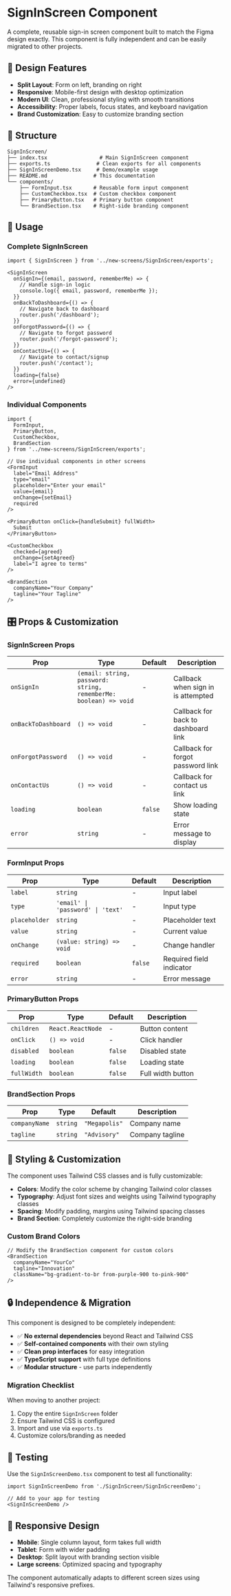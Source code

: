 # SignInScreen Component

A complete, reusable sign-in screen component built to match the Figma design exactly. This component is fully independent and can be easily migrated to other projects.

## 🎨 Design Features

- **Split Layout**: Form on left, branding on right
- **Responsive**: Mobile-first design with desktop optimization
- **Modern UI**: Clean, professional styling with smooth transitions
- **Accessibility**: Proper labels, focus states, and keyboard navigation
- **Brand Customization**: Easy to customize branding section

## 📁 Structure

```
SignInScreen/
├── index.tsx                 # Main SignInScreen component
├── exports.ts               # Clean exports for all components
├── SignInScreenDemo.tsx     # Demo/example usage
├── README.md               # This documentation
└── components/
    ├── FormInput.tsx       # Reusable form input component
    ├── CustomCheckbox.tsx  # Custom checkbox component
    ├── PrimaryButton.tsx   # Primary button component
    └── BrandSection.tsx    # Right-side branding component
```

## 🚀 Usage

### Complete SignInScreen

```tsx
import { SignInScreen } from '../new-screens/SignInScreen/exports';

<SignInScreen
  onSignIn={(email, password, rememberMe) => {
    // Handle sign-in logic
    console.log({ email, password, rememberMe });
  }}
  onBackToDashboard={() => {
    // Navigate back to dashboard
    router.push('/dashboard');
  }}
  onForgotPassword={() => {
    // Navigate to forgot password
    router.push('/forgot-password');
  }}
  onContactUs={() => {
    // Navigate to contact/signup
    router.push('/contact');
  }}
  loading={false}
  error={undefined}
/>
```

### Individual Components

```tsx
import { 
  FormInput, 
  PrimaryButton, 
  CustomCheckbox,
  BrandSection 
} from '../new-screens/SignInScreen/exports';

// Use individual components in other screens
<FormInput 
  label="Email Address"
  type="email"
  placeholder="Enter your email"
  value={email}
  onChange={setEmail}
  required
/>

<PrimaryButton onClick={handleSubmit} fullWidth>
  Submit
</PrimaryButton>

<CustomCheckbox 
  checked={agreed}
  onChange={setAgreed}
  label="I agree to terms"
/>

<BrandSection 
  companyName="Your Company"
  tagline="Your Tagline"
/>
```

## 🎛️ Props & Customization

### SignInScreen Props

| Prop | Type | Default | Description |
|------|------|---------|-------------|
| `onSignIn` | `(email: string, password: string, rememberMe: boolean) => void` | - | Callback when sign in is attempted |
| `onBackToDashboard` | `() => void` | - | Callback for back to dashboard link |
| `onForgotPassword` | `() => void` | - | Callback for forgot password link |
| `onContactUs` | `() => void` | - | Callback for contact us link |
| `loading` | `boolean` | `false` | Show loading state |
| `error` | `string` | - | Error message to display |

### FormInput Props

| Prop | Type | Default | Description |
|------|------|---------|-------------|
| `label` | `string` | - | Input label |
| `type` | `'email' \| 'password' \| 'text'` | - | Input type |
| `placeholder` | `string` | - | Placeholder text |
| `value` | `string` | - | Current value |
| `onChange` | `(value: string) => void` | - | Change handler |
| `required` | `boolean` | `false` | Required field indicator |
| `error` | `string` | - | Error message |

### PrimaryButton Props

| Prop | Type | Default | Description |
|------|------|---------|-------------|
| `children` | `React.ReactNode` | - | Button content |
| `onClick` | `() => void` | - | Click handler |
| `disabled` | `boolean` | `false` | Disabled state |
| `loading` | `boolean` | `false` | Loading state |
| `fullWidth` | `boolean` | `false` | Full width button |

### BrandSection Props

| Prop | Type | Default | Description |
|------|------|---------|-------------|
| `companyName` | `string` | `"Megapolis"` | Company name |
| `tagline` | `string` | `"Advisory"` | Company tagline |

## 🎨 Styling & Customization

The component uses Tailwind CSS classes and is fully customizable:

- **Colors**: Modify the color scheme by changing Tailwind color classes
- **Typography**: Adjust font sizes and weights using Tailwind typography classes
- **Spacing**: Modify padding, margins using Tailwind spacing classes
- **Brand Section**: Completely customize the right-side branding

### Custom Brand Colors

```tsx
// Modify the BrandSection component for custom colors
<BrandSection 
  companyName="YourCo"
  tagline="Innovation"
  className="bg-gradient-to-br from-purple-900 to-pink-900"
/>
```

## 🔒 Independence & Migration

This component is designed to be completely independent:

- ✅ **No external dependencies** beyond React and Tailwind CSS
- ✅ **Self-contained components** with their own styling
- ✅ **Clean prop interfaces** for easy integration
- ✅ **TypeScript support** with full type definitions
- ✅ **Modular structure** - use parts independently

### Migration Checklist

When moving to another project:
1. Copy the entire `SignInScreen` folder
2. Ensure Tailwind CSS is configured
3. Import and use via `exports.ts`
4. Customize colors/branding as needed

## 🧪 Testing

Use the `SignInScreenDemo.tsx` component to test all functionality:

```tsx
import SignInScreenDemo from './SignInScreen/SignInScreenDemo';

// Add to your app for testing
<SignInScreenDemo />
```

## 📱 Responsive Design

- **Mobile**: Single column layout, form takes full width
- **Tablet**: Form with wider padding
- **Desktop**: Split layout with branding section visible
- **Large screens**: Optimized spacing and typography

The component automatically adapts to different screen sizes using Tailwind's responsive prefixes.
